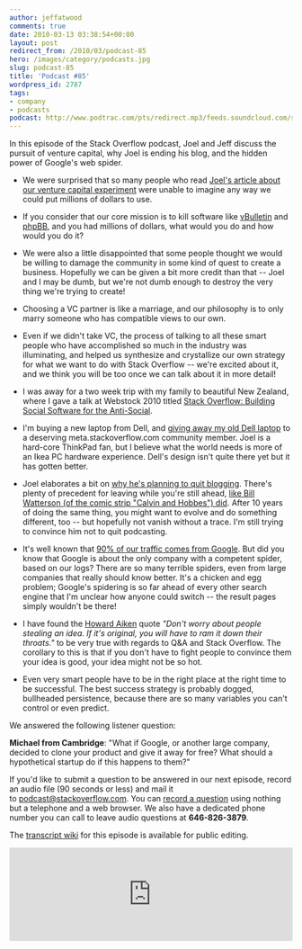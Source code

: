 ```yaml
---
author: jeffatwood
comments: true
date: 2010-03-13 03:38:54+00:00
layout: post
redirect_from: /2010/03/podcast-85
hero: /images/category/podcasts.jpg
slug: podcast-85
title: 'Podcast #85'
wordpress_id: 2787
tags:
- company
- podcasts
podcast: http://www.podtrac.com/pts/redirect.mp3/feeds.soundcloud.com/stream/14168704-stack-exchange-stack-exchange-podcast.mp3
---
```


In this episode of the Stack Overflow podcast, Joel and Jeff discuss the pursuit of venture capital, why Joel is ending his blog, and the hidden power of Google's web spider.



	
  * We were surprised that so many people who read [Joel's article about our venture capital experiment](http://www.joelonsoftware.com/items/2010/02/14.html) were unable to imagine any way we could put millions of dollars to use.

	
  * If you consider that our core mission is to kill software like [vBulletin](http://www.vbulletin.com/) and [phpBB](http://www.phpbb.com/), and you had millions of dollars, what would you do and how would you do it?

	
  * We were also a little disappointed that some people thought we would be willing to damage the community in some kind of quest to create a business. Hopefully we can be given a bit more credit than that -- Joel and I may be dumb, but we're not dumb enough to destroy the very thing we're trying to create!

	
  * Choosing a VC partner is like a marriage, and our philosophy is to only marry someone who has compatible views to our own.

	
  * Even if we didn't take VC, the process of talking to all these smart people who have accomplished so much in the industry was illuminating, and helped us synthesize and crystallize our own strategy for what we want to do with Stack Overflow -- we're excited about it, and we think you will be too once we can talk about it in more detail!

	
  * I was away for a two week trip with my family to beautiful New Zealand, where I gave a talk at Webstock 2010 titled [Stack Overflow: Building Social Software for the Anti-Social](http://www.slideshare.net/codinghorror/webstock-2010-stack-overflow-building-social-software-for-the-antisocial).

	
  * I'm buying a new laptop from Dell, and [giving away my old Dell laptop](http://meta.stackoverflow.com/questions/40585/free-laptop-to-deserving-meta-user-complete) to a deserving meta.stackoverflow.com community member. Joel is a hard-core ThinkPad fan, but I believe what the world needs is more of an Ikea PC hardware experience. Dell's design isn't quite there yet but it has gotten better.

	
  * Joel elaborates a bit on [why he's planning to quit blogging](http://www.inc.com/magazine/20100301/lets-take-this-offline.html). There's plenty of precedent for leaving while you're still ahead, [like Bill Watterson (of the comic strip "Calvin and Hobbes") did](http://www.cleveland.com/living/index.ssf/2010/02/bill_watterson_creator_of_belo.html). After 10 years of doing the same thing, you might want to evolve and do something different, too -- but hopefully not vanish without a trace. I'm still trying to convince him not to quit podcasting.

	
  * It's well known that [90% of our traffic comes from Google](http://www.codinghorror.com/blog/2009/02/the-elephant-in-the-room-google-monoculture.html). But did you know that Google is about the only company with a competent spider, based on our logs? There are so many terrible spiders, even from large companies that really should know better. It's a chicken and egg problem; Google's spidering is so far ahead of every other search engine that I'm unclear how anyone could switch -- the result pages simply wouldn't be there!

	
  * I have found the [Howard Aiken](http://en.wikipedia.org/wiki/Howard_H._Aiken) quote _"Don't worry about people stealing an idea. If it's original, you will have to ram it down their throats."_ to be very true with regards to Q&A and Stack Overflow. The corollary to this is that if you don't have to fight people to convince them your idea is good, your idea might not be so hot.

	
  * Even very smart people have to be in the right place at the right time to be successful. The best success strategy is probably dogged, bullheaded persistence, because there are so many variables you can't control or even predict.


We answered the following listener question:


**Michael from Cambridge**: "What if Google, or another large company, decided to clone your product and give it away for free? What should a hypothetical startup do if this happens to them?"


If you'd like to submit a question to be answered in our next episode, record an audio file (90 seconds or less) and mail it to [podcast@stackoverflow.com](mailto:podcast@stackoverflow.com). You can [record a question](http://blog.stackoverflow.com/index.php/2008/05/recording-podcast-questions-using-your-telephone/) using nothing but a telephone and a web browser. We also have a dedicated phone number you can call to leave audio questions at **646-826-3879**.

The [transcript wiki](https://stackoverflow.fogbugz.com/default.asp?W29180) for this episode is available for public editing.

<iframe width="100%" height="166" scrolling="no" frameborder="no" src="https://w.soundcloud.com/player/?url=https%3A//api.soundcloud.com/tracks/14168704&amp;color=ff5500&amp;auto_play=false&amp;hide_related=false&amp;show_comments=true&amp;show_user=true&amp;show_reposts=false"></iframe>
